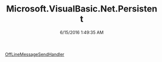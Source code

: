 ﻿---
title: Microsoft.VisualBasic.Net.Persistent
date: 6/15/2016 1:49:35 AM
---

[OffLineMessageSendHandler](T-Microsoft.VisualBasic.Net.Persistent.OffLineMessageSendHandler.html)
